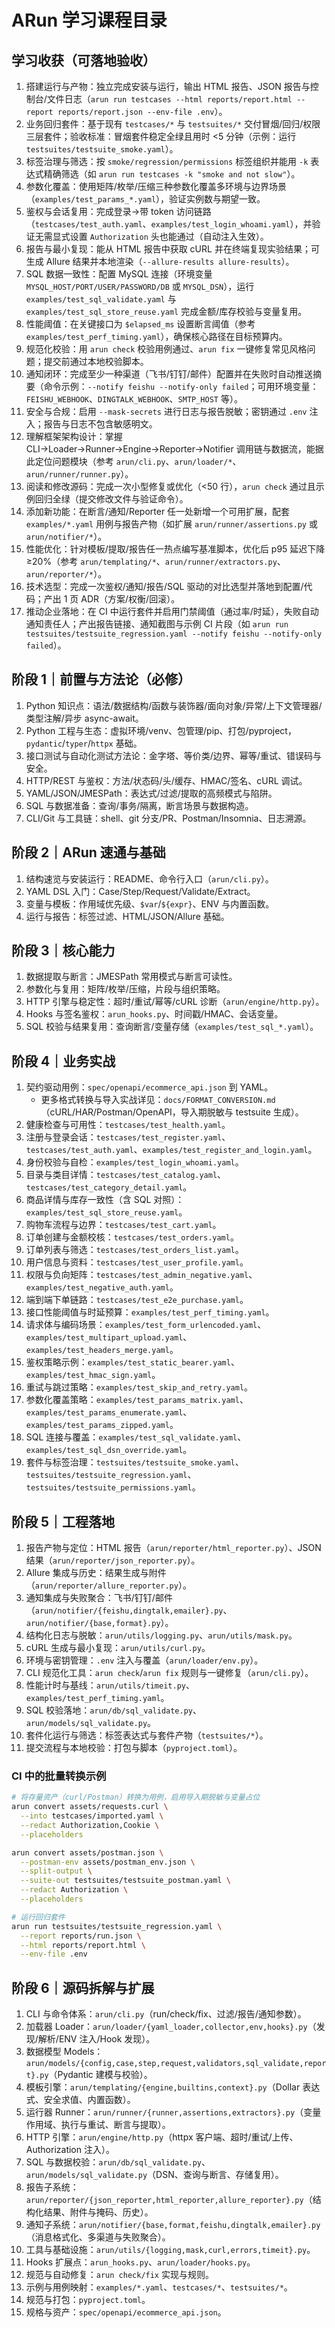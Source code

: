 # ARun 学习课程目录

## 学习收获（可落地验收）
1. 搭建运行与产物：独立完成安装与运行，输出 HTML 报告、JSON 报告与控制台/文件日志（`arun run testcases --html reports/report.html --report reports/report.json --env-file .env`）。
2. 业务回归套件：基于现有 `testcases/*` 与 `testsuites/*` 交付冒烟/回归/权限三层套件；验收标准：冒烟套件稳定全绿且用时 <5 分钟（示例：运行 `testsuites/testsuite_smoke.yaml`）。
3. 标签治理与筛选：按 `smoke/regression/permissions` 标签组织并能用 `-k` 表达式精确筛选（如 `arun run testcases -k "smoke and not slow"`）。
4. 参数化覆盖：使用矩阵/枚举/压缩三种参数化覆盖多环境与边界场景（`examples/test_params_*.yaml`），验证实例数与期望一致。
5. 鉴权与会话复用：完成登录→带 token 访问链路（`testcases/test_auth.yaml`、`examples/test_login_whoami.yaml`），并验证无需显式设置 `Authorization` 头也能通过（自动注入生效）。
6. 报告与最小复现：能从 HTML 报告中获取 cURL 并在终端复现实验结果；可生成 Allure 结果并本地渲染（`--allure-results allure-results`）。
7. SQL 数据一致性：配置 MySQL 连接（环境变量 `MYSQL_HOST/PORT/USER/PASSWORD/DB` 或 `MYSQL_DSN`），运行 `examples/test_sql_validate.yaml` 与 `examples/test_sql_store_reuse.yaml` 完成金额/库存校验与变量复用。
8. 性能阈值：在关键接口为 `$elapsed_ms` 设置断言阈值（参考 `examples/test_perf_timing.yaml`），确保核心路径在目标预算内。
9. 规范化校验：用 `arun check` 校验用例通过、`arun fix` 一键修复常见风格问题；提交前通过本地校验脚本。
10. 通知闭环：完成至少一种渠道（飞书/钉钉/邮件）配置并在失败时自动推送摘要（命令示例：`--notify feishu --notify-only failed`；可用环境变量：`FEISHU_WEBHOOK`、`DINGTALK_WEBHOOK`、`SMTP_HOST` 等）。
11. 安全与合规：启用 `--mask-secrets` 进行日志与报告脱敏；密钥通过 `.env` 注入；报告与日志不包含敏感明文。
12. 理解框架架构设计：掌握 CLI→Loader→Runner→Engine→Reporter→Notifier 调用链与数据流，能据此定位问题模块（参考 `arun/cli.py`、`arun/loader/*`、`arun/runner/runner.py`）。
13. 阅读和修改源码：完成一次小型修复或优化（<50 行），`arun check` 通过且示例回归全绿（提交修改文件与验证命令）。
14. 添加新功能：在断言/通知/Reporter 任一处新增一个可用扩展，配套 `examples/*.yaml` 用例与报告产物（如扩展 `arun/runner/assertions.py` 或 `arun/notifier/*`）。
15. 性能优化：针对模板/提取/报告任一热点编写基准脚本，优化后 p95 延迟下降≥20%（参考 `arun/templating/*`、`arun/runner/extractors.py`、`arun/reporter/*`）。
16. 技术选型：完成一次鉴权/通知/报告/SQL 驱动的对比选型并落地到配置/代码；产出 1 页 ADR（方案/权衡/回滚）。
17. 推动企业落地：在 CI 中运行套件并启用门禁阈值（通过率/时延），失败自动通知责任人；产出报告链接、通知截图与示例 CI 片段（如 `arun run testsuites/testsuite_regression.yaml --notify feishu --notify-only failed`）。

## 阶段 1｜前置与方法论（必修）
1. Python 知识点：语法/数据结构/函数与装饰器/面向对象/异常/上下文管理器/类型注解/异步 async-await。
2. Python 工程与生态：虚拟环境/venv、包管理/pip、打包/pyproject，`pydantic`/`typer`/`httpx` 基础。
3. 接口测试与自动化测试方法论：金字塔、等价类/边界、幂等/重试、错误码与安全。
4. HTTP/REST 与鉴权：方法/状态码/头/缓存、HMAC/签名、cURL 调试。
5. YAML/JSON/JMESPath：表达式/过滤/提取的高频模式与陷阱。
6. SQL 与数据准备：查询/事务/隔离，断言场景与数据构造。
7. CLI/Git 与工具链：shell、git 分支/PR、Postman/Insomnia、日志溯源。

## 阶段 2｜ARun 速通与基础
1. 结构速览与安装运行：README、命令行入口（`arun/cli.py`）。
2. YAML DSL 入门：Case/Step/Request/Validate/Extract。
3. 变量与模板：作用域优先级、`$var`/`${expr}`、ENV 与内置函数。
4. 运行与报告：标签过滤、HTML/JSON/Allure 基础。

## 阶段 3｜核心能力
1. 数据提取与断言：JMESPath 常用模式与断言可读性。
2. 参数化与复用：矩阵/枚举/压缩，片段与组织策略。
3. HTTP 引擎与稳定性：超时/重试/幂等/cURL 诊断（`arun/engine/http.py`）。
4. Hooks 与签名鉴权：`arun_hooks.py`、时间戳/HMAC、会话变量。
5. SQL 校验与结果复用：查询断言/变量存储（`examples/test_sql_*.yaml`）。

## 阶段 4｜业务实战
1. 契约驱动用例：`spec/openapi/ecommerce_api.json` 到 YAML。
   - 更多格式转换与导入实战详见：`docs/FORMAT_CONVERSION.md`（cURL/HAR/Postman/OpenAPI，导入期脱敏与 testsuite 生成）。
2. 健康检查与可用性：`testcases/test_health.yaml`。
3. 注册与登录会话：`testcases/test_register.yaml`、`testcases/test_auth.yaml`、`examples/test_register_and_login.yaml`。
4. 身份校验与自检：`examples/test_login_whoami.yaml`。
5. 目录与类目详情：`testcases/test_catalog.yaml`、`testcases/test_category_detail.yaml`。
6. 商品详情与库存一致性（含 SQL 对照）：`examples/test_sql_store_reuse.yaml`。
7. 购物车流程与边界：`testcases/test_cart.yaml`。
8. 订单创建与金额校核：`testcases/test_orders.yaml`。
9. 订单列表与筛选：`testcases/test_orders_list.yaml`。
10. 用户信息与资料：`testcases/test_user_profile.yaml`。
11. 权限与负向矩阵：`testcases/test_admin_negative.yaml`、`examples/test_negative_auth.yaml`。
12. 端到端下单链路：`testcases/test_e2e_purchase.yaml`。
13. 接口性能阈值与时延预算：`examples/test_perf_timing.yaml`。
14. 请求体与编码场景：`examples/test_form_urlencoded.yaml`、`examples/test_multipart_upload.yaml`、`examples/test_headers_merge.yaml`。
15. 鉴权策略示例：`examples/test_static_bearer.yaml`、`examples/test_hmac_sign.yaml`。
16. 重试与跳过策略：`examples/test_skip_and_retry.yaml`。
17. 参数化覆盖策略：`examples/test_params_matrix.yaml`、`examples/test_params_enumerate.yaml`、`examples/test_params_zipped.yaml`。
18. SQL 连接与覆盖：`examples/test_sql_validate.yaml`、`examples/test_sql_dsn_override.yaml`。
19. 套件与标签治理：`testsuites/testsuite_smoke.yaml`、`testsuites/testsuite_regression.yaml`、`testsuites/testsuite_permissions.yaml`。

## 阶段 5｜工程落地
1. 报告产物与定位：HTML 报告（`arun/reporter/html_reporter.py`）、JSON 结果（`arun/reporter/json_reporter.py`）。
2. Allure 集成与历史：结果生成与附件（`arun/reporter/allure_reporter.py`）。
3. 通知集成与失败聚合：飞书/钉钉/邮件（`arun/notifier/{feishu,dingtalk,emailer}.py`、`arun/notifier/{base,format}.py`）。
4. 结构化日志与脱敏：`arun/utils/logging.py`、`arun/utils/mask.py`。
5. cURL 生成与最小复现：`arun/utils/curl.py`。
6. 环境与密钥管理：`.env` 注入与覆盖（`arun/loader/env.py`）。
7. CLI 规范化工具：`arun check`/`arun fix` 规则与一键修复（`arun/cli.py`）。
8. 性能计时与基线：`arun/utils/timeit.py`、`examples/test_perf_timing.yaml`。
9. SQL 校验落地：`arun/db/sql_validate.py`、`arun/models/sql_validate.py`。
10. 套件化运行与筛选：标签表达式与套件产物（`testsuites/*`）。
11. 提交流程与本地校验：打包与脚本（`pyproject.toml`）。
 
### CI 中的批量转换示例

```bash
# 将存量资产（curl/Postman）转换为用例，启用导入期脱敏与变量占位
arun convert assets/requests.curl \
  --into testcases/imported.yaml \
  --redact Authorization,Cookie \
  --placeholders

arun convert assets/postman.json \
  --postman-env assets/postman_env.json \
  --split-output \
  --suite-out testsuites/testsuite_postman.yaml \
  --redact Authorization \
  --placeholders

# 运行回归套件
arun run testsuites/testsuite_regression.yaml \
  --report reports/run.json \
  --html reports/report.html \
  --env-file .env
```

## 阶段 6｜源码拆解与扩展
1. CLI 与命令体系：`arun/cli.py`（run/check/fix、过滤/报告/通知参数）。
2. 加载器 Loader：`arun/loader/{yaml_loader,collector,env,hooks}.py`（发现/解析/ENV 注入/Hook 发现）。
3. 数据模型 Models：`arun/models/{config,case,step,request,validators,sql_validate,report}.py`（Pydantic 建模与校验）。
4. 模板引擎：`arun/templating/{engine,builtins,context}.py`（Dollar 表达式、安全求值、内置函数）。
5. 运行器 Runner：`arun/runner/{runner,assertions,extractors}.py`（变量作用域、执行与重试、断言与提取）。
6. HTTP 引擎：`arun/engine/http.py`（httpx 客户端、超时/重试/上传、Authorization 注入）。
7. SQL 与数据校验：`arun/db/sql_validate.py`、`arun/models/sql_validate.py`（DSN、查询与断言、存储复用）。
8. 报告子系统：`arun/reporter/{json_reporter,html_reporter,allure_reporter}.py`（结构化结果、附件与掩码、历史）。
9. 通知子系统：`arun/notifier/{base,format,feishu,dingtalk,emailer}.py`（消息格式化、多渠道与失败聚合）。
10. 工具与基础设施：`arun/utils/{logging,mask,curl,errors,timeit}.py`。
11. Hooks 扩展点：`arun_hooks.py`、`arun/loader/hooks.py`。
12. 规范与自动修复：`arun check/fix` 实现与规则。
13. 示例与用例映射：`examples/*.yaml`、`testcases/*`、`testsuites/*`。
14. 规范与打包：`pyproject.toml`。
15. 规格与资产：`spec/openapi/ecommerce_api.json`。
